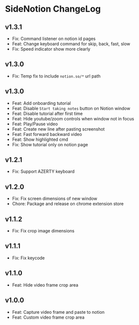 # SideNotion ChangeLog

## v1.3.1

- Fix: Command listener on notion id pages
- Feat: Change keyboard command for skip, back, fast, slow
- Fix: Speed indicator show more clearly

## v1.3.0

- Fix: Temp fix to include `notion.so/*` url path

## v1.3.0

- Feat: Add onboarding tutorial
- Feat: Disable `Start taking notes` button on Notion window
- Feat: Disable tutorial after first time
- Feat: Hide youtube/zoom controls when window not in focus
- Feat: Play/Pause video
- Feat: Create new line after pasting screenshot
- Feat: Fast forward backward video
- Feat: Show highlighted cmd
- Fix: Show tutorial only on notion page

## v1.2.1

- Fix: Support AZERTY keyboard

## v1.2.0

- Fix: Fix screen dimensions of new window
- Chore: Package and release on chrome extension store

## v1.1.2

- Fix: Fix crop image dimensions

## v1.1.1

- Fix: Fix keycode

## v1.1.0

- Feat: Hide video frame crop area

## v1.0.0

- Feat: Capture video frame and paste to notion
- Feat: Custom video frame crop area
